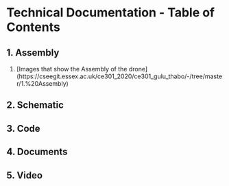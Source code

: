 # Technical Documentation - Table of Contents


## 1. Assembly

<ol>

<li>[Images that show the Assembly of the drone] (https://cseegit.essex.ac.uk/ce301_2020/ce301_gulu_thabo/-/tree/master/1.%20Assembly)</li>

</ol>


## 2. Schematic

## 3. Code

## 4. Documents 

## 5. Video
<ol>






</ol>
